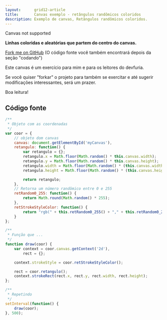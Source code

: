 ```yaml
---
layout:      grid12-article
title:       Canvas exemplo - retângulos randômicos coloridos
description: Exemplo de canvas, Retângulos randômicos coloridos. 
---
```


<canvas id='myCanvas' height='150'>Canvas not supported</canvas>

<script>
    /**
     * Objeto com as coordenadas
     */
    var coor = {
        // objeto dom canvas
        canvas: document.getElementById('myCanvas'),
        retangulo: function() {
            var retangulo = {};
            retangulo.x = Math.floor(Math.random() * this.canvas.width);
            retangulo.y = Math.floor(Math.random() * this.canvas.height);
            retangulo.width = Math.floor(Math.random() * (this.canvas.width - retangulo.x));
            retangulo.height = Math.floor(Math.random() * (this.canvas.height - retangulo.y));

            return retangulo;
        },
        // Retorna um número randômico entre 0 e 255
        retRandom0_255: function() {
            return Math.round(Math.random() * 255);
        },
        retStrokeStyleColor: function() {
            return "rgb(" + this.retRandom0_255() + "," + this.retRandom0_255() + "," + this.retRandom0_255() + ")";
        }
    };

    /**
     * Função que ...
     */
    function draw(coor) {
        var context = coor.canvas.getContext('2d'),
            rect = {};

        context.strokeStyle = coor.retStrokeStyleColor();

        rect = coor.retangulo();
        context.strokeRect(rect.x, rect.y, rect.width, rect.height);
    };

    /**
     * Repetindo
     */
    setInterval(function() {
        draw(coor);
    }, 500);
</script>


__Linhas coloridas e aleatórias que partem do centro do canvas.__

[Fork me on GitHub](https://github.com/devfuria/canvas/tree/master/linhas-rando-coloridas "link-externo") (O código fonte você também encontrará depois da seção "codando")

Este canvas é um exercício para mim e para os leitores do devfuria.

Se você quiser "forkar" o projeto para também se exercitar e até sugerir modificações interessantes, será um prazer.

Boa leitura!



Código fonte
---

```javascript
/**
 * Objeto com as coordenadas
 */
var coor = {
    // objeto dom canvas
    canvas: document.getElementById('myCanvas'),
    retangulo: function() {
        var retangulo = {};
        retangulo.x = Math.floor(Math.random() * this.canvas.width);
        retangulo.y = Math.floor(Math.random() * this.canvas.height);
        retangulo.width = Math.floor(Math.random() * (this.canvas.width - retangulo.x));
        retangulo.height = Math.floor(Math.random() * (this.canvas.height - retangulo.y));

        return retangulo;
    },
    // Retorna um número randômico entre 0 e 255
    retRandom0_255: function() {
        return Math.round(Math.random() * 255);
    },
    retStrokeStyleColor: function() {
        return "rgb(" + this.retRandom0_255() + "," + this.retRandom0_255() + "," + this.retRandom0_255() + ")";
    }
};

/**
 * Função que ...
 */
function draw(coor) {
    var context = coor.canvas.getContext('2d'),
        rect = {};

    context.strokeStyle = coor.retStrokeStyleColor();

    rect = coor.retangulo();
    context.strokeRect(rect.x, rect.y, rect.width, rect.height);
};

/**
 * Repetindo
 */
setInterval(function() {
    draw(coor);
}, 500);
```